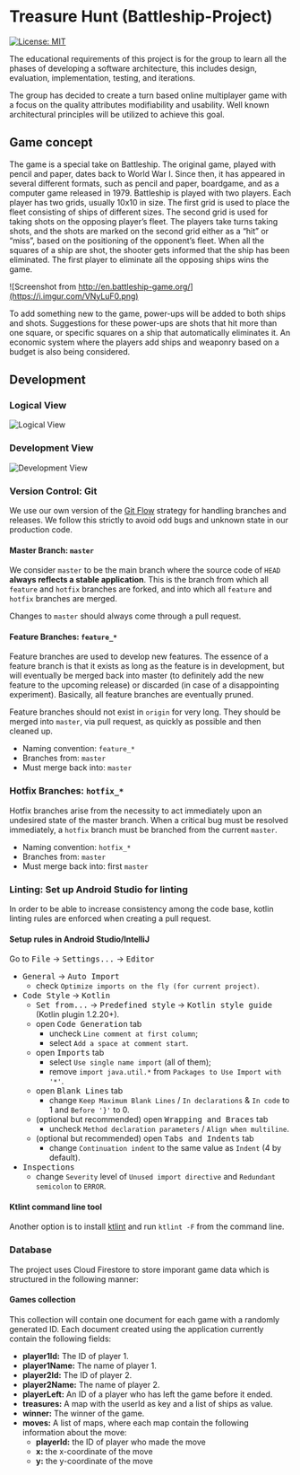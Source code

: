 # Treasure Hunt (Battleship-Project)
[![License: MIT](https://img.shields.io/badge/License-MIT-blue.svg?style=flat-square)](https://github.com/sirimykland/Battleship-Project/blob/master/LICENCE)

The educational requirements of this project is for the group to learn all the phases of
developing a software architecture, this includes design, evaluation, implementation, testing,
and iterations.

The group has decided to create a turn based online multiplayer game with a focus on the
quality attributes modifiability and usability. Well known architectural principles will be utilized
to achieve this goal. 

## Game concept

The game is a special take on Battleship. The original game, played with pencil and paper,
dates back to World War I. Since then, it has appeared in several different formats, such as
pencil and paper, boardgame, and as a computer game released in 1979.
Battleship is played with two players. Each player has two grids, usually 10x10 in size. The
first grid is used to place the fleet consisting of ships of different sizes. The second grid is
used for taking shots on the opposing player’s fleet. The players take turns taking shots, and
the shots are marked on the second grid either as a “hit” or “miss”, based on the positioning
of the opponent’s fleet. When all the squares of a ship are shot, the shooter gets informed
that the ship has been eliminated. The first player to eliminate all the opposing ships wins
the game.

![Screenshot from http://en.battleship-game.org/](https://i.imgur.com/VNyLuF0.png)

To add something new to the game, power-ups will be added to both ships and shots.
Suggestions for these power-ups are shots that hit more than one square, or specific
squares on a ship that automatically eliminates it. An economic system where the players
add ships and weaponry based on a budget is also being considered.

## Development

### Logical View
![Logical View ](https://i.imgur.com/XQyIilb.png)

### Development View
![Development View ](https://i.imgur.com/ENkQcNF.png)

### Version Control: Git
We use our own version of the [Git Flow](http://nvie.com/posts/a-successful-git-branching-model/) strategy for handling branches and releases. We follow this strictly to avoid odd bugs and unknown state in our production code.

#### Master Branch: `master`

We consider `master` to be the main branch where the source code of `HEAD` **always reflects a stable application**. This is the branch from which all `feature` and `hotfix` branches are forked, and into which all `feature` and `hotfix` branches are merged.

Changes to `master` should always come through a pull request.

#### Feature Branches: `feature_*`

Feature branches are used to develop new features. The essence of a feature branch is that it exists as long as the feature is in development, but will eventually be merged back into master (to definitely add the new feature to the upcoming release) or discarded (in case of a disappointing experiment). Basically, all feature branches are eventually pruned.

Feature branches should not exist in `origin` for very long. They should be merged into `master`, via pull request, as quickly as possible and then cleaned up.

- Naming convention: `feature_*`
- Branches from: `master`
- Must merge back into: `master`

### Hotfix Branches: `hotfix_*`

Hotfix branches arise from the necessity to act immediately upon an undesired state of the master branch. When a critical bug must be resolved immediately, a `hotfix` branch must be branched from the current `master`.

- Naming convention: `hotfix_*`
- Branches from: `master`
- Must merge back into: first `master`

### Linting: Set up Android Studio for linting
In order to be able to increase consistency among the code base, kotlin linting rules are enforced when creating a pull request. 

#### Setup rules in Android Studio/IntelliJ
Go to <kbd>File</kbd> -> <kbd>Settings...</kbd> -> <kbd>Editor</kbd>
- <kbd>General</kbd> -> <kbd>Auto Import</kbd>
  - check `Optimize imports on the fly (for current project)`.
- <kbd>Code Style</kbd> -> <kbd>Kotlin</kbd>
  - <kbd>Set from...</kbd> -> <kbd>Predefined style</kbd> -> <kbd>Kotlin style guide</kbd> (Kotlin plugin 1.2.20+).
  - open <kbd>Code Generation</kbd> tab
    - uncheck `Line comment at first column`;
    - select `Add a space at comment start`.
  - open <kbd>Imports</kbd> tab
    - select `Use single name import` (all of them);
    - remove `import java.util.*` from `Packages to Use Import with '*'`.
  - open <kbd>Blank Lines</kbd> tab
    - change `Keep Maximum Blank Lines` / `In declarations` & `In code` to 1 and `Before '}'` to 0.
  - (optional but recommended) open <kbd>Wrapping and Braces</kbd> tab
    - uncheck `Method declaration parameters` / `Align when multiline`.     
  - (optional but recommended) open <kbd>Tabs and Indents</kbd> tab
    - change `Continuation indent` to the same value as `Indent` (4 by default).   
- <kbd>Inspections</kbd> 
  - change `Severity` level of `Unused import directive` and `Redundant semicolon` to `ERROR`.

#### Ktlint command line tool
Another option is to install [ktlint](https://ktlint.github.io/) and run ```ktlint -F``` from the command line.

### Database
The project uses Cloud Firestore to store imporant game data which is structured in the following manner: 

#### Games collection
This collection will contain one document for each game with a randomly generated ID. Each document created using the application currently contain the following fields: 
- **player1Id:** The ID of player 1.
- **player1Name:** The name of player 1.
- **player2Id:** The ID of player 2. 
- **player2Name:** The name of player 2.
- **playerLeft:** An ID of a player who has left the game before it ended. 
- **treasures:** A map with the userId as key and a list of ships as value.
- **winner:** The winner of the game.
- **moves:** A list of maps, where each map contain the following information about the move: 
    - **playerId:** the ID of player who made the move
    - **x:** the x-coordinate of the move
    - **y:** the y-coordinate of the move

